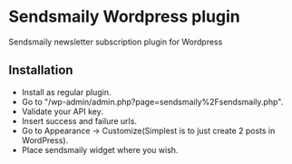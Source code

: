 Sendsmaily Wordpress plugin
===========================

Sendsmaily newsletter subscription plugin for Wordpress

Installation
------------
* Install as regular plugin.
* Go to "/wp-admin/admin.php?page=sendsmaily%2Fsendsmaily.php".
* Validate your API key.
* Insert success and failure urls.
* Go to Appearance -> Customize(Simplest is to just create 2 posts in WordPress).
* Place sendsmaily widget where you wish.

